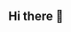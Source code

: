 ## Hi there 👋

<!--
**mathrand/mathrand** is a ✨ _special_ ✨ repository because its `README.md` (this file) appears on your GitHub profile.

Here are some ideas to get you started:

- 🔭 I’m currently interesting in high-performance low latency Python coding techniques, with a focus on asynchronous programming, efficient data structures, and just-in-time compilation techniques.
- 🌱 I’m currently learning machine learning / deep learning.
- 👯 I’m looking to collaborate on any of the above.
- 📫 How to reach me: rand.math@gmail.com

-->
